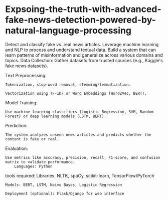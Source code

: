 # Expsoing-the-truth-with-advanced-fake-news-detection-powered-by-natural-language-processing
Detect and classify fake vs. real news articles.
Leverage machine learning and NLP to process and understand textual data.
Build a system that can learn patterns of misinformation and generalize across various domains and topics.
Data Collection: Gather datasets from trusted sources (e.g., Kaggle's fake news datasets).

Text Preprocessing:

    Tokenization, stop-word removal, stemming/lemmatization.

    Vectorization using TF-IDF or Word Embeddings (Word2Vec, BERT).

Model Training:

    Use machine learning classifiers (Logistic Regression, SVM, Random Forest) or deep learning models (LSTM, BERT).

Prediction:

    The system analyzes unseen news articles and predicts whether the content is fake or real.

Evaluation:

    Use metrics like accuracy, precision, recall, F1-score, and confusion matrix to validate performance.
        Languages: Python
tools required:
    Libraries: NLTK, spaCy, scikit-learn, TensorFlow/PyTorch

    Models: BERT, LSTM, Naive Bayes, Logistic Regression

    Deployment (optional): Flask/Django for web interface


